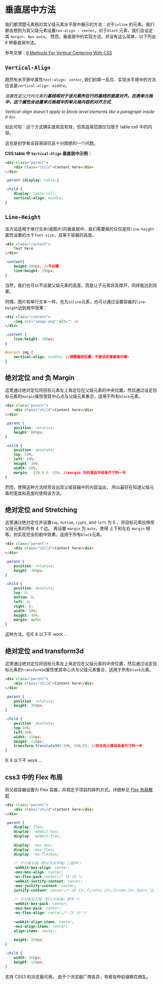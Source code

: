 # 垂直居中方法


我们都清楚元素相对其父级元素水平居中展示的方法：对于`inline` 的元素，我们都会想到为其父级元素设置`tex-align : center`。对于`block` 元素，我们会设定其 `margin: 0px auto`。 
然而，垂直居中的实现方法，并没有这么简单，以下列出 6 种垂直居中法。

参考文章：[6 Methods For Vertical Centering With CSS](http://vanseodesign.com/css/vertical-centering/)

## `Vertical-Align`
既然有水平居中属性`text-align: center`, 我们的第一反应、实现水平居中的方法应该是`vertical-align: middle`。

*该属性定义行内元素的<strong>基线相对于该元素所在行的基线的垂直对齐。在表单元格中，这个属性会设置单元格框中的单元格内容的对齐方式.</strong>*

*Vertical-align doesn’t apply to block-level elements like a paragraph inside a `div`*.


如此可知：这个方式确实直观且有效，但其适用范围仅仅限于 table cell 中的内容。

这也是初学者会容易踩坑且十分困惑的一个问题。

**CSS table 中 `Vertical-Align` 垂直居中示例：**


```html
<div class="parent">
    <div class="child">Content here</div>
</div>
```

```css
.parent {display: table;}

.child {
    display: table-cell;
    vertical-align: middle;
}
```

## `Line-Height`

该方法适用于单行文本(或图片)的垂直居中，我们需要做的仅仅是将`line-height`属性设置的大于`font-size`，且等于容器的高度。

```html
<div class="content">
	Text here
</div>
```

```css
.content{
	height:200px; //不必要
	line-height: 200px;
}
```
当然，我们也可以不设置父级元素的高度，而是让子元素将其撑开，同样能达到效果。

同理，图片和单行文本一样，也为`inline`元素，也可以通过设置容器的`line-height`达到居中效果：

```html
<div class="content">
    <img src="image.png" alt="" />
</div>
```

```css
.content {
    line-height: 200px;
}

#parent img {
    vertical-align: middle; //调整基线位置，不是设定垂直居中哦~
}
```

## 绝对定位 and 负 Margin

这里通过绝对定位将目标元素左上角定位在父级元素的中央位置，然后通过设定目标元素的`margin`属性使其中心点与父级元素重合，适用于所有`block`元素。


```html
<div class="parent">
    <div class="child">Content here</div>
</div>
```
```css
.parent {
	position: relative;
	height: 800px;
}

.child {
    position: absolute;
    top: 50%;
    left: 50%;
    height: 30%;
    width: 50%;
    margin: -15% 0 0 -25%; //margin 为负值且为自身尺寸的一半
}
```
然而，使用这种方法经常会出现父级容器中的内容溢出， 所以最好在知道父级元素的宽度和高度时使用该方法。

## 绝对定位 and Stretching

这里通过绝对定位并设置`top`, `bottom`, `right`, and `left` 为 0 ，将目标元素拉伸至父级元素的所有 4 个边。 再设置 `margin` 为 `auto`，使得 上下和左右 `margin` 相等。则实现完全的剧中效果。适用于所有`block`元素。

```html
<div class="parent">
    <div class="child">Content here</div>
</div>
```

```css
.parent {
	position: relative;
	height: 300px;
}

.child {
    position: absolute;
    top: 0;
    bottom: 0;
    left: 0;
    right: 0;
    width: 50%;
    height: 30%;
    margin: auto;
}
```
这种方法，在IE 8 以下不 work ...

## 绝对定位 and transform3d

这里通过绝对定位将目标元素左上角定位在父级元素的中央位置，然后通过设定目标元素的`transform3d`属性使其中心点与父级元素重合，适用于所有`block`元素。

```html
<div class="parent">
    <div class="child">Content here</div>
</div>
```

```css
.parent {
	position: relative;
	height: 300px;
}

.child {
    position: absolute;
    top:50%;
    left:50%;
    width: 150px;
    height: 130px;
    transform:translate3d(-50%,-50%,0); //向左向上移动自身尺寸的一半
}
```
IE 8 以下不 work ...

## css3 中的 Flex 布局

将父级容器设置为 Flex 容器，并规定子项目的排列方式。详细参见 [Flex 布局教程](http://www.ruanyifeng.com/blog/2015/07/flex-grammar.html?utm_source=tuicool)

```html
<div class="parent">
    <div class="child">Content here</div>
</div>
```

```css
.parent {
	display: flex;
	display: -webkit-box;
	display: -webkit-flex;
	    
	display: -moz-box;
	display: -moz-flex;
	display: -ms-flexbox;
	    
	/* 子元素主轴（默认为水平轴）上居中*/
	-webkit-box-align: center;
	-moz-box-align: center;
	-ms-flex-pack:center;/* IE 10 */
	-webkit-justify-content: center;
	-moz-justify-content: center;
	justify-content: center;/* IE 11+,Firefox 22+,Chrome 29+,Opera 12.1*/
	    
	/* 子元素交叉轴（默认为纵轴）居中 */
	-webkit-box-pack: center;
	-moz-box-pack: center;
	-ms-flex-align: center;/* IE 10 */
	    
	-webkit-align-items: center;
	-moz-align-items: center;
	align-items: center;
	
	height: 300px;
}

.child {
    width: 150px;
    height: 130px;
}
```

支持 CSS3 的浏览器可用， 由于个浏览器厂商各异，导致各种前缀眼花缭乱。